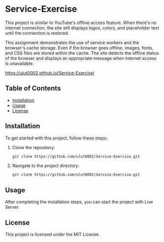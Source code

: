 # Service-Exercise

This project is similar to YouTube's offline access feature. When there's no internet connection, the site still displays logos, colors, and placeholder text until the connection is restored.

This assignment demonstrates the use of service workers and the browser's cache storage. Even if the browser goes offline, images, fonts, and CSS files are stored within the cache. The site detects the offline status of the browser and displays an appropriate message when internet access is unavailable.

https://ulut0002.github.io/Service-Exercise/

## Table of Contents

- [Installation](#installation)
- [Usage](#usage)
- [License](#license)

## Installation

To get started with this project, follow these steps:

1. Clone the repository:

   ```bash
   git clone https://github.com/ulut0002/Service-Exercise.git
   ```

2. Navigate to the project directory:

   ```bash
   git clone https://github.com/ulut0002/Service-Exercise.git
   ```

## Usage

After completing the installation steps, you can start the project with Live Server

## License

This project is licensed under the MIT License.
